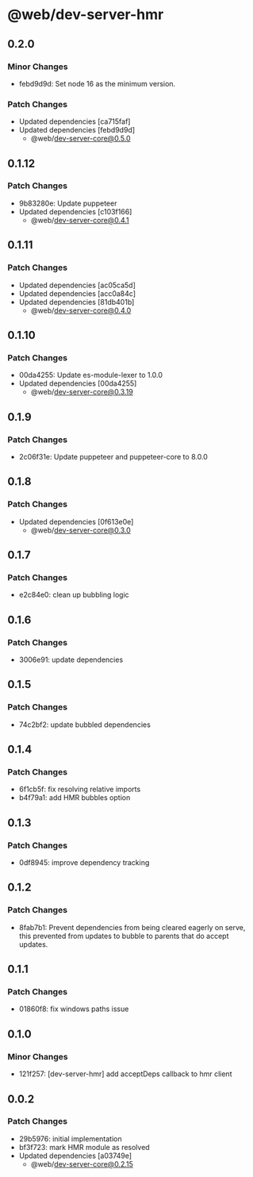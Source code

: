 # @web/dev-server-hmr

## 0.2.0

### Minor Changes

- febd9d9d: Set node 16 as the minimum version.

### Patch Changes

- Updated dependencies [ca715faf]
- Updated dependencies [febd9d9d]
  - @web/dev-server-core@0.5.0

## 0.1.12

### Patch Changes

- 9b83280e: Update puppeteer
- Updated dependencies [c103f166]
  - @web/dev-server-core@0.4.1

## 0.1.11

### Patch Changes

- Updated dependencies [ac05ca5d]
- Updated dependencies [acc0a84c]
- Updated dependencies [81db401b]
  - @web/dev-server-core@0.4.0

## 0.1.10

### Patch Changes

- 00da4255: Update es-module-lexer to 1.0.0
- Updated dependencies [00da4255]
  - @web/dev-server-core@0.3.19

## 0.1.9

### Patch Changes

- 2c06f31e: Update puppeteer and puppeteer-core to 8.0.0

## 0.1.8

### Patch Changes

- Updated dependencies [0f613e0e]
  - @web/dev-server-core@0.3.0

## 0.1.7

### Patch Changes

- e2c84e0: clean up bubbling logic

## 0.1.6

### Patch Changes

- 3006e91: update dependencies

## 0.1.5

### Patch Changes

- 74c2bf2: update bubbled dependencies

## 0.1.4

### Patch Changes

- 6f1cb5f: fix resolving relative imports
- b4f79a1: add HMR bubbles option

## 0.1.3

### Patch Changes

- 0df8945: improve dependency tracking

## 0.1.2

### Patch Changes

- 8fab7b1: Prevent dependencies from being cleared eagerly on serve, this prevented from updates to bubble to parents that do accept updates.

## 0.1.1

### Patch Changes

- 01860f8: fix windows paths issue

## 0.1.0

### Minor Changes

- 121f257: [dev-server-hmr] add acceptDeps callback to hmr client

## 0.0.2

### Patch Changes

- 29b5976: initial implementation
- bf3f723: mark HMR module as resolved
- Updated dependencies [a03749e]
  - @web/dev-server-core@0.2.15
